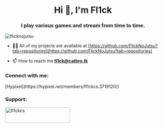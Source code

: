 <h1 align="center">Hi 👋, I'm Fl1ck</h1>
<h3 align="center">I play various games and stream from time to time.</h3>

<p align="left"> <img src="https://komarev.com/ghpvc/?username=flicknojutsu&label=Profile%20views&color=0e75b6&style=flat" alt="flicknojutsu" /> </p>

- 👨‍💻 All of my projects are available at [https://github.com/FlickNoJutsu?tab=repositories](https://github.com/FlickNoJutsu?tab=repositories)

- 📫 How to reach me **fl1ck@catbro.tk**

<h3 align="left">Connect with me:</h3>
[Hypixel](https://hypixel.net/members/fl1ckcs.3719120/)

<p align="left">
</p>

<h3 align="left">Support:</h3>
<p><a href="https://www.buymeacoffee.com/fl1ckcs"> <img align="left" src="https://cdn.buymeacoffee.com/buttons/v2/default-yellow.png" height="50" width="210" alt="fl1ckcs" /></a></p><br><br>
